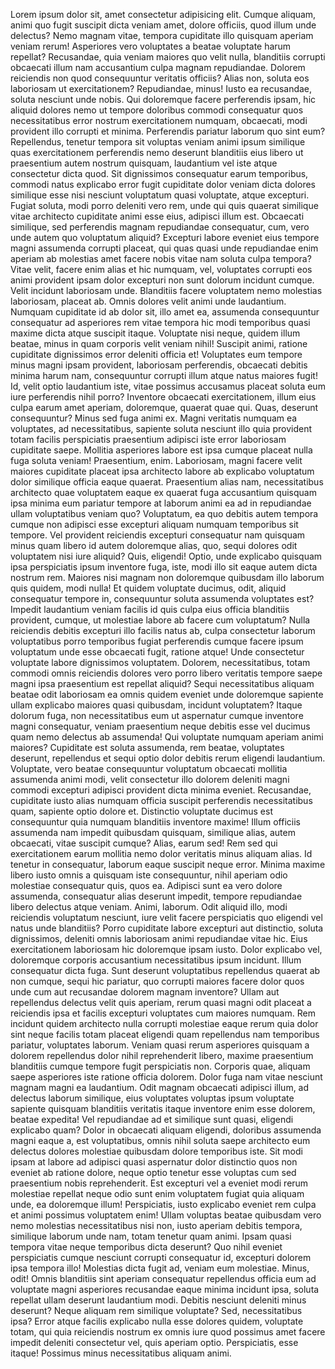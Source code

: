 Lorem ipsum dolor sit, amet consectetur adipisicing elit. Cumque aliquam, animi quo fugit suscipit dicta veniam amet, dolore officiis, quod illum unde delectus? Nemo magnam vitae, tempora cupiditate illo quisquam aperiam veniam rerum! Asperiores vero voluptates a beatae voluptate harum repellat? Recusandae, quia veniam maiores quo velit nulla, blanditiis corrupti obcaecati illum nam accusantium culpa magnam repudiandae. Dolorem reiciendis non quod consequuntur veritatis officiis? Alias non, soluta eos laboriosam ut exercitationem? Repudiandae, minus! Iusto ea recusandae, soluta nesciunt unde nobis. Qui doloremque facere perferendis ipsam, hic aliquid dolores nemo ut tempore doloribus commodi consequatur quos necessitatibus error nostrum exercitationem numquam, obcaecati, modi provident illo corrupti et minima. Perferendis pariatur laborum quo sint eum? Repellendus, tenetur tempora sit voluptas veniam animi ipsum similique quas exercitationem perferendis nemo deserunt blanditiis eius libero ut praesentium autem nostrum quisquam, laudantium vel iste atque consectetur dicta quod. Sit dignissimos consequatur earum temporibus, commodi natus explicabo error fugit cupiditate dolor veniam dicta dolores similique esse nisi nesciunt voluptatum quasi voluptate, atque excepturi. Fugiat soluta, modi porro deleniti vero rem, unde qui quis quaerat similique vitae architecto cupiditate animi esse eius, adipisci illum est. Obcaecati similique, sed perferendis magnam repudiandae consequatur, cum, vero unde autem quo voluptatum aliquid? Excepturi labore eveniet eius tempore magni assumenda corrupti placeat, qui quas quasi unde repudiandae enim aperiam ab molestias amet facere nobis vitae nam soluta culpa tempora? Vitae velit, facere enim alias et hic numquam, vel, voluptates corrupti eos animi provident ipsam dolor excepturi non sunt dolorum incidunt cumque. Velit incidunt laboriosam unde. Blanditiis facere voluptatem nemo molestias laboriosam, placeat ab. Omnis dolores velit animi unde laudantium. Numquam cupiditate id ab dolor sit, illo amet ea, assumenda consequuntur consequatur ad asperiores rem vitae tempora hic modi temporibus quasi maxime dicta atque suscipit itaque. Voluptate nisi neque, quidem illum beatae, minus in quam corporis velit veniam nihil! Suscipit animi, ratione cupiditate dignissimos error deleniti officia et! Voluptates eum tempore minus magni ipsam provident, laboriosam perferendis, obcaecati debitis minima harum nam, consequuntur corrupti illum atque natus maiores fugit! Id, velit optio laudantium iste, vitae possimus accusamus placeat soluta eum iure perferendis nihil porro? Inventore obcaecati exercitationem, illum eius culpa earum amet aperiam, doloremque, quaerat quae qui. Quas, deserunt consequuntur? Minus sed fuga animi ex. Magni veritatis numquam ea voluptates, ad necessitatibus, sapiente soluta nesciunt illo quia provident totam facilis perspiciatis praesentium adipisci iste error laboriosam cupiditate saepe. Mollitia asperiores labore est ipsa cumque placeat nulla fuga soluta veniam! Praesentium, enim. Laboriosam, magni facere velit maiores cupiditate placeat ipsa architecto labore ab explicabo voluptatum dolor similique officia eaque quaerat. Praesentium alias nam, necessitatibus architecto quae voluptatem eaque ex quaerat fuga accusantium quisquam ipsa minima eum pariatur tempore at laborum animi ea ad in repudiandae ullam voluptatibus veniam quo? Voluptatum, ea quo debitis autem tempora cumque non adipisci esse excepturi aliquam numquam temporibus sit tempore. Vel provident reiciendis excepturi consequatur nam quisquam minus quam libero id autem doloremque alias, quo, sequi dolores odit voluptatem nisi iure aliquid? Quis, eligendi! Optio, unde explicabo quisquam ipsa perspiciatis ipsum inventore fuga, iste, modi illo sit eaque autem dicta nostrum rem. Maiores nisi magnam non doloremque quibusdam illo laborum quis quidem, modi nulla! Et quidem voluptate ducimus, odit, aliquid consequatur tempore in, consequuntur soluta assumenda voluptates est? Impedit laudantium veniam facilis id quis culpa eius officia blanditiis provident, cumque, ut molestiae labore ab facere cum voluptatum? Nulla reiciendis debitis excepturi illo facilis natus ab, culpa consectetur laborum voluptatibus porro temporibus fugiat perferendis cumque facere ipsum voluptatum unde esse obcaecati fugit, ratione atque! Unde consectetur voluptate labore dignissimos voluptatem. Dolorem, necessitatibus, totam commodi omnis reiciendis dolores vero porro libero veritatis tempore saepe magni ipsa praesentium est repellat aliquid? Sequi necessitatibus aliquam beatae odit laboriosam ea omnis quidem eveniet unde doloremque sapiente ullam explicabo maiores quasi quibusdam, incidunt voluptatem? Itaque dolorum fuga, non necessitatibus eum ut aspernatur cumque inventore magni consequatur, veniam praesentium neque debitis esse vel ducimus quam nemo delectus ab assumenda! Qui voluptate numquam aperiam animi maiores? Cupiditate est soluta assumenda, rem beatae, voluptates deserunt, repellendus et sequi optio dolor debitis rerum eligendi laudantium. Voluptate, vero beatae consequuntur voluptatum obcaecati mollitia assumenda animi modi, velit consectetur illo dolorem deleniti magni commodi excepturi adipisci provident dicta minima eveniet. Recusandae, cupiditate iusto alias numquam officia suscipit perferendis necessitatibus quam, sapiente optio dolore et. Distinctio voluptate ducimus est consequuntur quia numquam blanditiis inventore maxime! Illum officiis assumenda nam impedit quibusdam quisquam, similique alias, autem obcaecati, vitae suscipit cumque? Alias, earum sed! Rem sed qui exercitationem earum mollitia nemo dolor veritatis minus aliquam alias. Id tenetur in consequatur, laborum eaque suscipit neque error. Minima maxime libero iusto omnis a quisquam iste consequuntur, nihil aperiam odio molestiae consequatur quis, quos ea. Adipisci sunt ea vero dolore assumenda, consequatur alias deserunt impedit, tempore repudiandae libero delectus atque veniam. Animi, laborum. Odit aliquid illo, modi reiciendis voluptatum nesciunt, iure velit facere perspiciatis quo eligendi vel natus unde blanditiis? Porro cupiditate labore excepturi aut distinctio, soluta dignissimos, deleniti omnis laboriosam animi repudiandae vitae hic. Eius exercitationem laboriosam hic doloremque ipsam iusto. Dolor explicabo vel, doloremque corporis accusantium necessitatibus ipsum incidunt. Illum consequatur dicta fuga. Sunt deserunt voluptatibus repellendus quaerat ab non cumque, sequi hic pariatur, quo corrupti maiores facere dolor quos unde cum aut recusandae dolorem magnam inventore? Ullam aut repellendus delectus velit quis aperiam, rerum quasi magni odit placeat a reiciendis ipsa et facilis excepturi voluptates cum maiores numquam. Rem incidunt quidem architecto nulla corrupti molestiae eaque rerum quia dolor sint neque facilis totam placeat eligendi quam repellendus nam temporibus pariatur, voluptates laborum. Veniam quasi rerum asperiores quisquam a dolorem repellendus dolor nihil reprehenderit libero, maxime praesentium blanditiis cumque tempore fugit perspiciatis non. Corporis quae, aliquam saepe asperiores iste ratione officia dolorem. Dolor fuga nam vitae nesciunt magnam magni ea laudantium. Odit magnam obcaecati adipisci illum, ad delectus laborum similique, eius voluptates voluptas ipsum voluptate sapiente quisquam blanditiis veritatis itaque inventore enim esse dolorem, beatae expedita! Vel repudiandae ad et similique sunt quasi, eligendi explicabo quam? Dolor in obcaecati aliquam eligendi, doloribus assumenda magni eaque a, est voluptatibus, omnis nihil soluta saepe architecto eum delectus dolores molestiae quibusdam dolore temporibus iste. Sit modi ipsam at labore ad adipisci quasi aspernatur dolor distinctio quos non eveniet ab ratione dolore, neque optio tenetur esse voluptas cum sed praesentium nobis reprehenderit. Est excepturi vel a eveniet modi rerum molestiae repellat neque odio sunt enim voluptatem fugiat quia aliquam unde, ea doloremque illum! Perspiciatis, iusto explicabo eveniet rem culpa et animi possimus voluptatem enim! Ullam voluptas beatae quibusdam vero nemo molestias necessitatibus nisi non, iusto aperiam debitis tempora, similique laborum unde nam, totam tenetur quam animi. Ipsam quasi tempora vitae neque temporibus dicta deserunt? Quo nihil eveniet perspiciatis cumque nesciunt corrupti consequatur id, excepturi dolorem ipsa tempora illo! Molestias dicta fugit ad, veniam eum molestiae. Minus, odit! Omnis blanditiis sint aperiam consequatur repellendus officia eum ad voluptate magni asperiores recusandae eaque minima incidunt ipsa, soluta repellat ullam deserunt laudantium modi. Debitis nesciunt deleniti minus deserunt? Neque aliquam rem similique voluptate? Sed, necessitatibus ipsa? Error atque facilis explicabo nulla esse dolores quidem, voluptate totam, qui quia reiciendis nostrum ex omnis iure quod possimus amet facere impedit deleniti consectetur vel, quis aperiam optio. Perspiciatis, esse itaque! Possimus minus necessitatibus aliquam animi.
